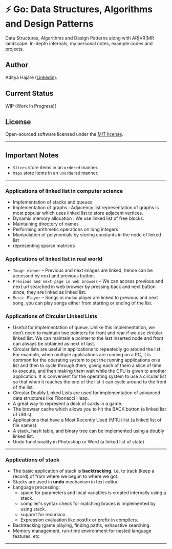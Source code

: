 # :zap: Go: Data Structures, Algorithms and Design Patterns
Data Structures, Algorithms and Design Patterns along with AR|VR|MR landscape. In-depth internals, my personal notes, example codes and projects.

## Author
Aditya Hajare ([Linkedin](https://in.linkedin.com/in/aditya-hajare)).

## Current Status
WIP (Work In Progress)!

## License
Open-sourced software licensed under the [MIT license](http://opensource.org/licenses/MIT).

----------------------------------------

## Important Notes
- `Slices` store items in an `ordered` manner.
- `Maps` store items in an `unordered` manner.

----------------------------------------

### Applications of linked list in computer science

- Implementation of stacks and queues
- Implementation of graphs : Adjacency list representation of graphs is most popular which uses linked list to store adjacent vertices.
- Dynamic memory allocation : We use linked list of free blocks.
- Maintaining directory of names
- Performing arithmetic operations on long integers
- Manipulation of polynomials by storing constants in the node of linked list
- representing sparse matrices

### Applications of linked list in real world

- `Image viewer` – Previous and next images are linked, hence can be accessed by next and previous button.
- `Previous and next page in web browser` – We can access previous and next url searched in web browser by pressing back and next button since, they are linked as linked list.
- `Music Player` – Songs in music player are linked to previous and next song. you can play songs either from starting or ending of the list.

### Applications of Circular Linked Lists

- Useful for implementation of queue. Unlike this implementation, we don’t need to maintain two pointers for front and rear if we use circular linked list. We can maintain a pointer to the last inserted node and front can always be obtained as next of last.
- Circular lists are useful in applications to repeatedly go around the list. For example, when multiple applications are running on a PC, it is common for the operating system to put the running applications on a list and then to cycle through them, giving each of them a slice of time to execute, and then making them wait while the CPU is given to another application. It is convenient for the operating system to use a circular list so that when it reaches the end of the list it can cycle around to the front of the list.
- Circular Doubly Linked Lists are used for implementation of advanced data structures like Fibonacci Heap.
- A great way to represent a deck of cards in a game.
- The browser cache which allows you to hit the BACK button (a linked list of URLs)
- Applications that have a Most Recently Used (MRU) list (a linked list of file names)
- A stack, hash table, and binary tree can be implemented using a doubly linked list.
- Undo functionality in Photoshop or Word (a linked list of state)

----------------------------------------

### Applications of stack

- The basic application of stack is **backtracking**. i.e. to track (keep a record) of from where we begun to where we got.
- Stacks are used in **undo** mechanism in text editor.
- Language processing:
    * space for parameters and local variables is created internally using a stack.
    * compiler's syntax check for matching braces is implemented by using stack.
    * support for recursion.
    * Expression evaluation like postfix or prefix in compilers.
- Backtracking (game playing, finding paths, exhaustive searching.
- Memory management, run-time environment for nested language features. etc

----------------------------------------